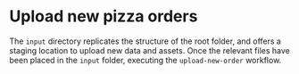 # Upload new pizza orders

The `input` directory replicates the structure of the root folder, and offers a staging location to upload new data and assets.
Once the relevant files have been placed in the `input` folder, executing the `upload-new-order` workflow. 